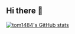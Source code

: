 ## Hi there 👋

<!--
**tom1484/tom1484** is a ✨ _special_ ✨ repository because its `README.md` (this file) appears on your GitHub profile.

Here are some ideas to get you started:

- 🔭 I’m currently working on ...
- 🌱 I’m currently learning ...
- 👯 I’m looking to collaborate on ...
- 🤔 I’m looking for help with ...
- 💬 Ask me about ...
- 📫 How to reach me: ...
- 😄 Pronouns: ...
- ⚡ Fun fact: ...
-->

[![tom1484's GitHub stats](https://github-readme-stats.vercel.app/api?username=tom1484)](https://github.com/anuraghazra/github-readme-stats)
